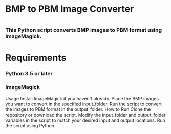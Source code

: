<h1>BMP to PBM Image Converter<h1>
<h3>This Python script converts BMP images to PBM format using ImageMagick.</h3>

<h1>Requirements</h1>
 <h3>Python 3.5 or later</h3>
 <h3>ImageMagick</h3>
Usage
Install ImageMagick if you haven't already.
Place the BMP images you want to convert in the specified input_folder.
Run the script to convert the images to PBM format in the output_folder.
How to Run
Clone the repository or download the script.
Modify the input_folder and output_folder variables in the script to match your desired input and output locations.
Run the script using Python.
